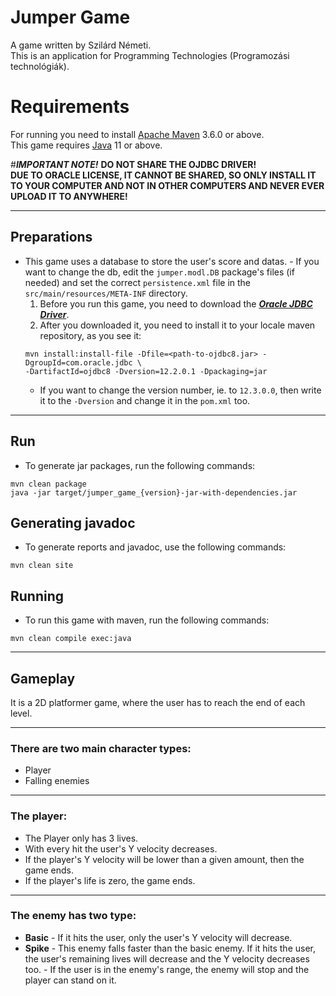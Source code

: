 # Jumper Game

A game written by Szilárd Németi.<br/>
This is an application for Programming Technologies (Programozási technológiák).<br/>

# Requirements

For running you need to install [Apache Maven](https://maven.apache.org/download.cgi "Apache Maven Download Page") 3.6.0 or above.<br/>
This game requires [Java](https://openjdk.java.net/ "OpenJDK") 11 or above.

#_**IMPORTANT NOTE!**_
**DO NOT SHARE THE OJDBC DRIVER!**<br/>
**DUE TO ORACLE LICENSE, IT CANNOT BE SHARED, SO ONLY INSTALL IT TO YOUR COMPUTER AND NOT IN OTHER COMPUTERS AND NEVER EVER UPLOAD IT TO ANYWHERE!**


---
## Preparations
-    This game uses a database to store the user's score and datas.
    - If you want to change the db, edit the `jumper.modl.DB` package's files (if needed) and set the correct `persistence.xml` file in the `src/main/resources/META-INF` directory.
		1. Before you run this game, you need to download the _**[Oracle JDBC Driver](https://www.oracle.com/technetwork/database/application-development/jdbc/downloads/index.html "Oracle JDBC download page")**_.
		2. After you downloaded it, you need to install it to your locale maven repository, as you see it:
		```
		mvn install:install-file -Dfile=<path-to-ojdbc8.jar> -DgroupId=com.oracle.jdbc \
		-DartifactId=ojdbc8 -Dversion=12.2.0.1 -Dpackaging=jar
		```
		- If you want to change the version number, ie. to `12.3.0.0`, then write it to the `-Dversion` and change it in the `pom.xml` too.
---
## Run
-    To generate jar packages, run the following commands:
>
```
mvn clean package
java -jar target/jumper_game_{version}-jar-with-dependencies.jar
```

## Generating javadoc
-    To generate reports and javadoc, use the following commands: 
>
```
mvn clean site
```

## Running
-    To run this game with maven, run the following commands: 
>
```
mvn clean compile exec:java
```

---
## Gameplay
It is a 2D platformer game, where the user has to reach the end of each level.

----
### There are two main character types:
-    Player
-    Falling enemies
----

### The player:
-    The Player only has 3 lives.
-    With every hit the user's Y velocity decreases.
-    If the player's Y velocity will be lower than a given amount, then the game ends.
-    If the player's life is zero, the game ends.

----
### The enemy has two type:
-    **Basic**
    - If it hits the user, only the user's Y velocity will decrease.
-    **Spike**
    - This enemy falls faster than the basic enemy.
        If it hits the user, the user's remaining lives will decrease and the Y velocity decreases too.
    - If the user is in the enemy's range, the enemy will stop and the player can stand on it.
